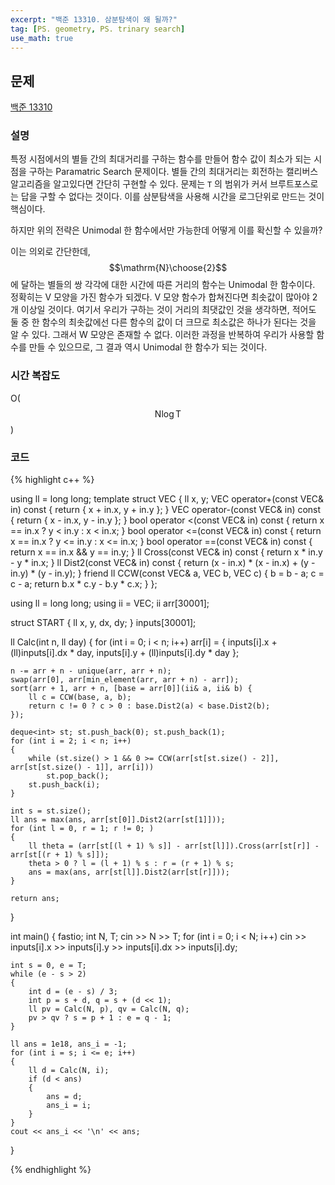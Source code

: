 ```yaml
---
excerpt: "백준 13310. 삼분탐색이 왜 될까?"
tag: [PS. geometry, PS. trinary search]
use_math: true
---
```


## 문제

[백준 13310](https://www.acmicpc.net/problem/13310)


### 설명

특정 시점에서의 별들 간의 최대거리를 구하는 함수를 만들어 함수 값이 최소가 되는 시점을 구하는 Paramatric Search 문제이다. 별들 간의 최대거리는 회전하는 캘리버스 알고리즘을 알고있다면 간단히 구현할 수 있다. 문제는 ```T``` 의 범위가 커서 브루트포스로는 답을 구할 수 없다는 것이다. 이를 삼분탐색을 사용해 시간을 로그단위로 만드는 것이 핵심이다. 

하지만 위의 전략은 Unimodal 한 함수에서만 가능한데 어떻게 이를 확신할 수 있을까?  

이는 의외로 간단한데, $$\mathrm{N}\choose{2}$$ 에 달하는 별들의 쌍 각각에 대한 시간에 따른 거리의 함수는 Unimodal 한 함수이다. 정확히는 V 모양을 가진 함수가 되겠다. V 모양 함수가 합쳐진다면 최솟값이 많아야 2개 이상일 것이다. 여기서 우리가 구하는 것이 거리의 최댓값인 것을 생각하면, 적어도 둘 중 한 함수의 최솟값에선 다른 함수의 값이 더 크므로 최소값은 하나가 된다는 것을 알 수 있다. 그래서 W 모양은 존재할 수 없다. 이러한 과정을 반복하여 우리가 사용할 함수를 만들 수 있으므로, 그 결과 역시 Unimodal 한 함수가 되는 것이다.  



### 시간 복잡도

O($$\mathrm{N} \log{\mathrm{T}} $$)


### 코드

{% highlight c++ %}

using ll = long long;
template<typename ll = long long>
struct VEC {
    ll x, y;
    VEC    operator+(const VEC& in) const { return { x + in.x, y + in.y }; }
    VEC    operator-(const VEC& in) const { return { x - in.x, y - in.y }; }
    bool operator  <(const VEC& in) const { return x == in.x ? y < in.y : x < in.x; }
    bool operator <=(const VEC& in) const { return x == in.x ? y <= in.y : x <= in.x; }
    bool operator ==(const VEC& in) const { return x == in.x && y == in.y; }
    ll Cross(const VEC& in) const { return  x * in.y - y * in.x; }
    ll Dist2(const VEC& in) const {
        return (x - in.x) * (x - in.x) + (y - in.y) * (y - in.y);
    }
    friend ll CCW(const VEC& a, VEC b, VEC c)
    {
        b = b - a;
        c = c - a;
        return  b.x * c.y - b.y * c.x;
    }
};

using ll = long long;
using ii = VEC<ll>;
ii arr[30001];

struct START {
    ll x, y, dx, dy;
} inputs[30001];

ll Calc(int n, ll day)
{
    for (int i = 0; i < n; i++)
        arr[i] = { inputs[i].x + (ll)inputs[i].dx * day, inputs[i].y + (ll)inputs[i].dy * day };

    n -= arr + n - unique(arr, arr + n);
    swap(arr[0], arr[min_element(arr, arr + n) - arr]);
    sort(arr + 1, arr + n, [base = arr[0]](ii& a, ii& b) {
        ll c = CCW(base, a, b);
        return c != 0 ? c > 0 : base.Dist2(a) < base.Dist2(b);
    });

    deque<int> st; st.push_back(0); st.push_back(1);
    for (int i = 2; i < n; i++)
    {
        while (st.size() > 1 && 0 >= CCW(arr[st[st.size() - 2]], arr[st[st.size() - 1]], arr[i]))
            st.pop_back();
        st.push_back(i);
    }

    int s = st.size();
    ll ans = max(ans, arr[st[0]].Dist2(arr[st[1]]));
    for (int l = 0, r = 1; r != 0; )
    {
        ll theta = (arr[st[(l + 1) % s]] - arr[st[l]]).Cross(arr[st[r]] - arr[st[(r + 1) % s]]);
        theta > 0 ? l = (l + 1) % s : r = (r + 1) % s;
        ans = max(ans, arr[st[l]].Dist2(arr[st[r]]));
    }

    return ans;
}

int main()
{
    fastio;
    int N, T;
    cin >> N >> T;
    for (int i = 0; i < N; i++)
        cin >> inputs[i].x >> inputs[i].y >> inputs[i].dx >> inputs[i].dy;

    int s = 0, e = T;
    while (e - s > 2)
    {
        int d = (e - s) / 3;
        int p = s + d, q = s + (d << 1);
        ll pv = Calc(N, p), qv = Calc(N, q);
        pv > qv ? s = p + 1 : e = q - 1;
    }

    ll ans = 1e18, ans_i = -1;
    for (int i = s; i <= e; i++)
    {
        ll d = Calc(N, i);
        if (d < ans)
        {
            ans = d;
            ans_i = i;
        }
    }
    cout << ans_i << '\n' << ans;
}

{% endhighlight %}
